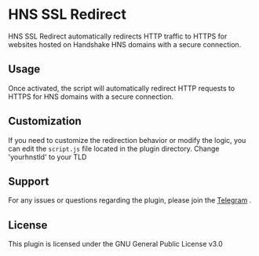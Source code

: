 # HNS SSL Redirect

HNS SSL Redirect automatically redirects HTTP traffic to HTTPS for websites hosted on Handshake HNS domains with a secure connection.

## Usage

Once activated, the script will automatically redirect HTTP requests to HTTPS for HNS domains with a secure connection.

## Customization

If you need to customize the redirection behavior or modify the logic, you can edit the `script.js` file located in the plugin directory.
Change 'yourhnstld' to your TLD  <script src="https://yourhnstld/ssl.js"></script>


## Support

For any issues or questions regarding the plugin, please join the [Telegram](https://t.me/h4ckb4se3) .

## License

This plugin is licensed under the GNU General Public License v3.0 
